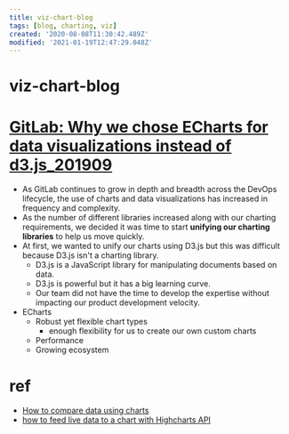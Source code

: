```yaml
---
title: viz-chart-blog
tags: [blog, charting, viz]
created: '2020-08-08T11:30:42.489Z'
modified: '2021-01-19T12:47:29.048Z'
---
```


# viz-chart-blog

# [GitLab: Why we chose ECharts for data visualizations instead of d3.js_201909](https://about.gitlab.com/blog/2019/09/30/why-we-chose-echarts/)

- As GitLab continues to grow in depth and breadth across the DevOps lifecycle, the use of charts and data visualizations has increased in frequency and complexity. 
- As the number of different libraries increased along with our charting requirements, we decided it was time to start **unifying our charting libraries** to help us move quickly.
- At first, we wanted to unify our charts using D3.js but this was difficult because D3.js isn't a charting library.
  - D3.js is a JavaScript library for manipulating documents based on data.
  - D3.js is powerful but it has a big learning curve.
  - Our team did not have the time to develop the expertise without impacting our product development velocity.
- ECharts
  - Robust yet flexible chart types
    - enough flexibility for us to create our own custom charts
  - Performance
  - Growing ecosystem
# ref
- [How to compare data using charts](https://www.highcharts.com/blog/post/how-to-compare-data-using-charts/)
- [how to feed live data to a chart with Highcharts API](https://www.highcharts.com/docs/working-with-data/live-data)
